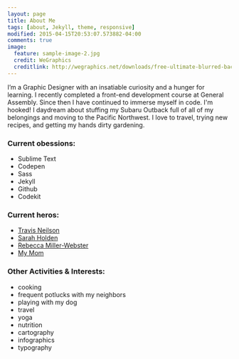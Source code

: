 ```yaml
---
layout: page
title: About Me
tags: [about, Jekyll, theme, responsive]
modified: 2015-04-15T20:53:07.573882-04:00
comments: true
image:
  feature: sample-image-2.jpg
  credit: WeGraphics
  creditlink: http://wegraphics.net/downloads/free-ultimate-blurred-background-pack/
---
```


I’m a Graphic Designer with an insatiable curiosity and a hunger for learning. I recently completed a front-end development course at General Assembly. Since then I have continued to immerse myself in code. I'm hooked! I daydream about stuffing my Subaru Outback full of all of my belongings and moving to the Pacific Northwest. I love to travel, trying new recipes, and getting my hands dirty gardening.

### Current obessions:
* Sublime Text
* Codepen
* Sass
* Jekyll
* Github
* Codekit

### Current heros:
* [Travis Neilson](http://travisneilson.com/)
* [Sarah Holden](http://saraheholden.com/)
* [Rebecca Miller-Webster](http://www.rebeccamiller-webster.com/)
* [My Mom](https://www.stargatedesign.com/)

### Other Activities & Interests:
* cooking
* frequent potlucks with my neighbors
* playing with my dog
* travel
* yoga
* nutrition 
* cartography
* infographics
* typography
